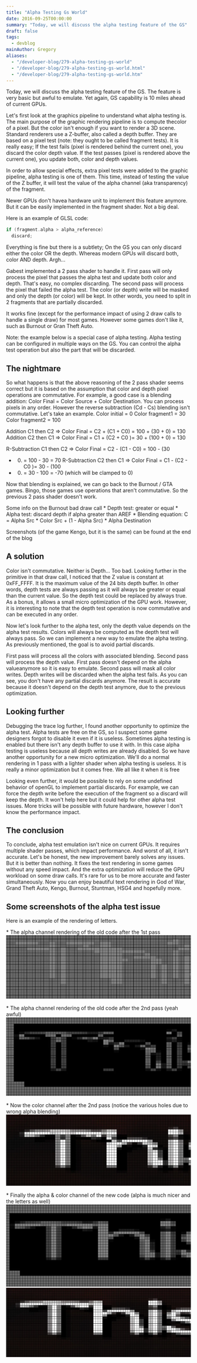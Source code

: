 ```yaml
---
title: "Alpha Testing Gs World"
date: 2016-09-25T00:00:00
summary: "Today, we will discuss the alpha testing feature of the GS"
draft: false
tags:
  - devblog
mainAuthor: Gregory
aliases:
  - "/developer-blog/279-alpha-testing-gs-world"
  - "/developer-blog/279-alpha-testing-gs-world.html"
  - "/developer-blog/279-alpha-testing-gs-world.htm"
---
```


Today, we will discuss the alpha testing feature of the GS. The feature
is very basic but awful to emulate. Yet again, GS capability is 10 miles
ahead of current GPUs.

Let's first look at the graphics pipeline to understand what alpha
testing is. The main purpose of the graphic rendering pipeline is to
compute thecolor of a pixel. But the color isn't enough if you want to
render a 3D scene. Standard renderers use a Z-buffer, also called a
depth buffer. They are based on a pixel test (note: they ought to be
called fragment tests). It is really easy; If the test fails (pixel is
rendered behind the current one), you discard the color depth value. If
the test passes (pixel is rendered above the current one), you update
both, color and depth values.


In order to allow special effects, extra pixel tests were added to the
graphic pipeline, alpha testing is one of them. This time, instead of
testing the value of the Z buffer, it will test the value of the alpha
channel (aka transparency) of the fragment.

Newer GPUs don't havea hardware unit to implement this feature anymore.
But it can be easily implemented in the fragment shader. Not a big
deal.

Here is an example of GLSL code:

```cpp
if (fragment.alpha > alpha_reference)
  discard;
```

Everything is fine but there is a subtlety; On the GS you can only
discard either the color OR the depth. Whereas modern GPUs will discard
both, color AND depth. Argh...

Gabest implemented a 2 pass shader to handle it. First pass will only
process the pixel that passes the alpha test and update both color and
depth. That's easy, no complex discarding. The second pass will process
the pixel that failed the alpha test. The color (or depth) write will be
masked and only the depth (or color) will be kept. In other words, you
need to split in 2 fragments that are partially discarded.

It works fine (except for the performance impact of using 2 draw calls
to handle a single draw) for most games. However some games don't like
it, such as Burnout or Gran Theft Auto.

Note: the example below is a special case of alpha testing. Alpha
testing can be configured in multiple ways on the GS. You can control
the alpha test operation but also the part that will be discarded.

## The nightmare

So what happens is that the above reasoning of the 2 pass shader seems
correct but it is based on the assumption that color and depth pixel
operations are commutative. For example, a good case is a blending
addition: Color Final = Color Source + Color Destination. You can
process pixels in any order. However the reverse subtraction (Cd - Cs)
blending isn't commutative.
Let's take an example.
Color initial = 0
Color fragment1 = 30
Color fragment2 = 100

Addition C1 then C2 =&gt; Color Final = C2 + (C1 + C0) = 100 + (30 + 0)
= 130
Addition C2 then C1 =&gt; Color Final = C1 + (C2 + C0 )= 30 + (100 + 0)
= 130

R-Subtraction C1 then C2 =&gt; Color Final = C2 - (C1 - C0) = 100 - (30
- 0) = 100 - 30 = 70
R-Subtraction C2 then C1 =&gt; Color Final = C1 - (C2 - C0 )= 30 - (100
- 0) = 30 - 100 = -70 (which will be clamped to 0)

Now that blending is explained, we can go back to the Burnout / GTA
games. Bingo, those games use operations that aren't commutative. So the
previous 2 pass shader doesn't work.

Some info on the Burnout bad draw call
\* Depth test: greater or equal
\* Alpha test: discard depth if alpha greater than AREF
\* Blending equation: C = Alpha Src \* Color Src + (1 - Alpha Src) \*
Alpha Destination

Screenshots (of the game Kengo, but it is the same) can be found at the end of the blog

## A solution

Color isn't commutative. Neither is Depth... Too bad. Looking further in
the primitive in that draw call, I noticed that the Z value is constant
at 0xFF\_FFFF. It is the maximum value of the 24 bits depth buffer. In
other words, depth tests are always passing as it will always be greater
or equal than the current value. So the depth test could be replaced by
always true. As a bonus, it allows a small micro optimization of the GPU
work. However, it is interesting to note that the depth test operation
is now commutative and can be executed in any order.

Now let's look further to the alpha test, only the depth value depends
on the alpha test results. Colors will always be computed as the depth
test will always pass. So we can implement a new way to emulate the
alpha testing. As previously mentioned, the goal is to avoid partial
discards.

First pass will process all the colors with associated blending. Second
pass will process the depth value. First pass doesn't depend on the
alpha valueanymore so it is easy to emulate. Second pass will mask all
color writes. Depth writes will be discarded when the alpha test fails.
As you can see, you don't have any partial discards anymore. The result
is accurate because it doesn't depend on the depth test anymore, due to
the previous optimization.

## Looking further

Debugging the trace log further, I found another opportunity to optimize
the alpha test. Alpha tests are free on the GS, so I suspect some game
designers forgot to disable it even if it is useless. Sometimes alpha
testing is enabled but there isn't any depth buffer to use it with. In
this case alpha testing is useless because all depth writes are already
disabled. So we have another opportunity for a new micro optimization.
We'll do a normal rendering in 1 pass with a lighter shader when alpha
testing is useless. It is really a minor optimization but it comes free.
We all like it when it is free

Looking even further, it would be possible to rely on some undefined
behavior of openGL to implement partial discards. For example, we can
force the depth write before the execution of the fragment so a discard
will keep the depth. It won't help here but it could help for other
alpha test issues. More tricks will be possible with future hardware,
however I don't know the performance impact.

## The conclusion

To conclude, alpha test emulation isn't nice on current GPUs. It
requires multiple shader passes, which impact performance. And worst of
all, it isn't accurate. Let's be honest, the new improvement barely
solves any issues. But it is better than nothing. It fixes the text
rendering in some games without any speed impact. And the extra
optimization will reduce the GPU workload on some draw calls. It's rare
for us to be more accurate and faster simultaneously. Now you can enjoy
beautiful text rendering in God of War, Grand Theft Auto, Kengo,
Burnout, Stuntman, HSG4 and hopefully more.

## Some screenshots of the alpha test issue


Here is an example of the rendering of letters.

\* The alpha channel rendering of the old code after the 1st pass
![](./img/this_first_pass_alpha.webp)

\* The alpha channel rendering of the old code after the 2nd pass (yeah
awful)
![](./img/this_2nd_pass_alpha.webp)

\* Now the color channel after the 2nd pass (notice the various holes
due to wrong alpha blending)
![](./img/this_color.webp)

\* Finally the alpha & color channel of the new code (alpha is much
nicer and the letters as well)
![](./img/this_good.webp)
![](./img/this_color_good.webp)

